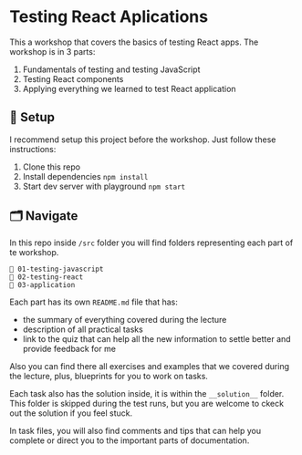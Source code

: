 # Testing React Aplications

This a workshop that covers the basics of testing React apps. The workshop is in 3 parts:

1. Fundamentals of testing and testing JavaScript
2. Testing React components
3. Applying everything we learned to test React application

## 🌱 Setup

I recommend setup this project before the workshop. Just follow these instructions:

1. Clone this repo
2. Install dependencies `npm install`
3. Start dev server with playground `npm start`

## 🗂 Navigate

In this repo inside `/src` folder you will find folders representing each part of te workshop.

```
📁 01-testing-javascript
📁 02-testing-react
📁 03-application
```

Each part has its own `README.md` file that has:
- the summary of everything covered during the lecture
- description of all practical tasks
- link to the quiz that can help all the new information to settle better and provide feedback for me

Also you can find there all exercises and examples that we covered during the lecture, plus, blueprints for you to work on tasks.

Each task also has the solution inside, it is within the `__solution__` folder. This folder is skipped during the test runs, but you are welcome to ckeck out the solution if you feel stuck.

In task files, you will also find comments and tips that can help you complete or direct you to the important parts of documentation.
